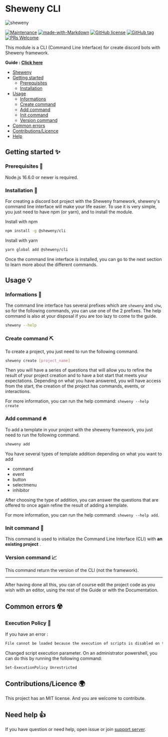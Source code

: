 # Sheweny CLI

![sheweny](https://cdn.discordapp.com/attachments/881988260925153322/882027519753224244/sheweny_baniere.png)

[![Maintenance](https://img.shields.io/badge/Maintained%3F-yes-green.svg)](https://github.com/Sheweny/cli)
[![made-with-Markdown](https://img.shields.io/badge/Made%20with-Typescript-1f425f.svg)](http://commonmark.org)
[![GitHub license](https://img.shields.io/github/license/Naereen/StrapDown.js.svg)](https://github.com/Sheweny/master/LICENSE)
[![GitHub tag](https://img.shields.io/github/tag/Sheweny/cli.svg)](https://github.com/Sheweny/cli/tags/)
[![PRs Welcome](https://img.shields.io/badge/PRs-welcome-brightgreen.svg?style=flat-square)](http://makeapullrequest.com)

This module is a CLI (Command Line Interface) for create discord bots with Sheweny framework.

**Guide : [Click here](https://sheweny.js.org/guide/cli/Usage.html)**

- [Sheweny](#sheweny-cli)
- [Getting started](#getting-started-)
  - [Prerequisites](#prerequisites-)
  - [Installation](#installation-)
- [Usage](#usage-)
  - [Informations](#informations-)
  - [Create command](#create-command-)
  - [Add command](#add-command-)
  - [Init command](#init-command-)
  - [Version command](#version-command-)
- [Common errors](#common-errors-%EF%B8%8F)
- [Contributions/Licence](#contributionslicence-)
- [Help](#need-help-)

## Getting started ✨

### Prerequisites 👀

Node.js 16.6.0 or newer is required.

### Installation 🎈

For creating a discord bot project with the Sheweny framework, sheweny's command line interface will make your life easier.
To use it is very simple, you just need to have npm (or yarn), and to install the module.

Install with npm

```sh
npm install -g @sheweny/cli
```

Install with yarn

```sh
yarn global add @sheweny/cli
```

Once the command line interface is installed, you can go to the next section to learn more about the different commands.

## Usage 💡

### Informations 📖

The command line interface has several prefixes which are `sheweny` and `shw`, so for the following commands, you can use one of the 2 prefixes.
The help command is also at your disposal if you are too lazy to come to the guide.

```sh
sheweny --help
```

### Create command ⛏️

To create a project, you just need to run the following command.

```sh
sheweny create [project_name]
```

Then you will have a series of questions that will allow you to refine the result of your project creation and to have a bot start that meets your expectations.
Depending on what you have answered, you will have access from the start, the creation of the project has commands, events, or interactions.

For more information, you can run the help command: `sheweny --help create`

### Add command 🔥

To add a template in your project with the sheweny framework, you just need to run the following command.

```sh
sheweny add
```

You have several types of template addition depending on what you want to add

- command
- event
- button
- selectmenu
- inhibitor

After choosing the type of addition, you can answer the questions that are offered to once again refine the result of adding a template.

For more information, you can run the help command: `sheweny --help add`.

### Init command 🏁

This command is used to initialize the Command Line Interface (CLI) with **an existing project** .

### Version command 📈

This command return the version of the CLI (not the framework).

---

After having done all this, you can of course edit the project code as you wish with an editor, using the rest of the Guide or with the Documentation.

## Common errors ☢️

### Execution Policy 🔴

If you have an error :

```sh
File cannot be loaded because the execution of scripts is disabled on this system. Please see "get-help about_signing" for more details
```

Changed script execution parameter. On an administrator powershell, you can do this by running the following command:

```sh
Set-ExecutionPolicy Unrestricted
```

## Contributions/Licence 🌍

This project has an MIT license. And you are welcome to contribute.

## Need help 👍

If you have question or need help, open issue or join [support server](https://discord.gg/qgd85nEf5a).
